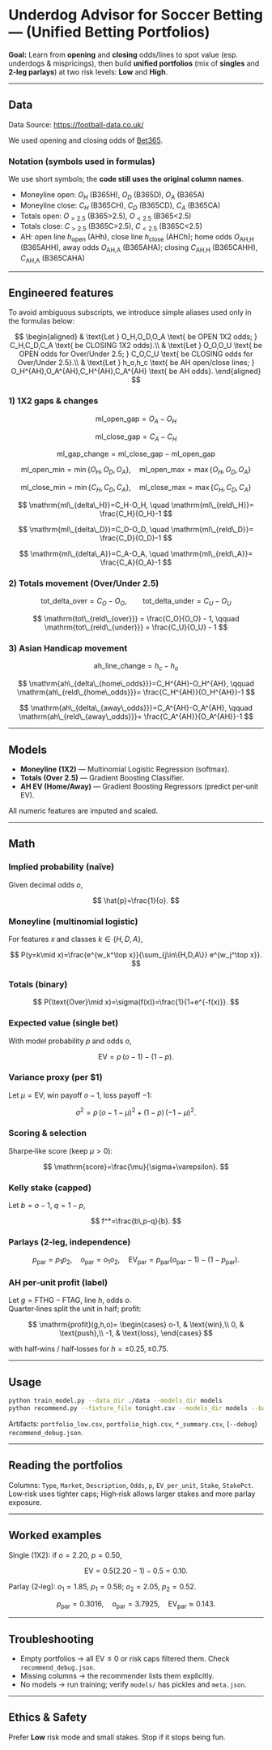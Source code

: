 # Underdog Advisor for Soccer Betting — (Unified Betting Portfolios)

**Goal:** Learn from **opening** and **closing** odds/lines to spot value (esp. underdogs & mispricings), then build **unified portfolios** (mix of **singles** and **2‑leg parlays**) at two risk levels: **Low** and **High**.


---

## Data

Data Source: https://football-data.co.uk/

We used opening and closing odds of [Bet365](https://www.bet365.com/).

### Notation (symbols used in formulas)

We use short symbols; the **code still uses the original column names**.

- Moneyline open: $O_H$ (B365H), $O_D$ (B365D), $O_A$ (B365A)  
- Moneyline close: $C_H$ (B365CH), $C_D$ (B365CD), $C_A$ (B365CA)  
- Totals open: $O_{>2.5}$ (B365>2.5), $O_{<2.5}$ (B365<2.5)  
- Totals close: $C_{>2.5}$ (B365C>2.5), $C_{<2.5}$ (B365C<2.5)  
- AH: open line $h_{\text{open}}$ (AHh), close line $h_{\text{close}}$ (AHCh); home odds $O_{\text{AH,H}}$ (B365AHH), away odds $O_{\text{AH,A}}$ (B365AHA); closing $C_{\text{AH,H}}$ (B365CAHH), $C_{\text{AH,A}}$ (B365CAHA)

---

## Engineered features

To avoid ambiguous subscripts, we introduce simple aliases used only in the formulas below:

$$
\begin{aligned}
& \text{Let } O_H,O_D,O_A \text{ be OPEN 1X2 odds; } C_H,C_D,C_A \text{ be CLOSING 1X2 odds}.\\
& \text{Let } O_O,O_U \text{ be OPEN odds for Over/Under 2.5; } C_O,C_U \text{ be CLOSING odds for Over/Under 2.5}.\\
& \text{Let } h_o,h_c \text{ be AH open/close lines; } O_H^{AH},O_A^{AH},C_H^{AH},C_A^{AH} \text{ be AH odds}.
\end{aligned}
$$

### 1) 1X2 gaps & changes

$$
\mathrm{ml\_{open\_gap}} = O_A - O_H
$$

$$
\mathrm{ml\_{close\_gap}} = C_A - C_H
$$

$$
\mathrm{ml\_{gap\_change}} = \mathrm{ml\_{close\_gap}} - \mathrm{ml\_{open\_gap}}
$$

$$
\mathrm{ml\_{open\_min}} = \min\{O_H,O_D,O_A\}, \quad
\mathrm{ml\_{open\_max}} = \max\{O_H,O_D,O_A\}
$$

$$
\mathrm{ml\_{close\_min}} = \min\{C_H,C_D,C_A\}, \quad
\mathrm{ml\_{close\_max}} = \max\{C_H,C_D,C_A\}
$$

$$
\mathrm{ml\_{delta\_H}}=C_H-O_H, \quad \mathrm{ml\_{reld\_H}}= \frac{C_H}{O_H}-1
$$

$$
\mathrm{ml\_{delta\_D}}=C_D-O_D, \quad \mathrm{ml\_{reld\_D}}= \frac{C_D}{O_D}-1
$$

$$
\mathrm{ml\_{delta\_A}}=C_A-O_A, \quad \mathrm{ml\_{reld\_A}}= \frac{C_A}{O_A}-1
$$

### 2) Totals movement (Over/Under 2.5)

$$
\mathrm{tot\_{delta\_{over}}} = C_O - O_O, \qquad
\mathrm{tot\_{delta\_{under}}} = C_U - O_U
$$

$$
\mathrm{tot\_{reld\_{over}}} = \frac{C_O}{O_O} - 1, \qquad
\mathrm{tot\_{reld\_{under}}} = \frac{C_U}{O_U} - 1
$$

### 3) Asian Handicap movement

$$
\mathrm{ah\_{line\_change}} = h_c - h_o
$$

$$
\mathrm{ah\_{delta\_{home\_odds}}}=C_H^{AH}-O_H^{AH}, \qquad
\mathrm{ah\_{reld\_{home\_odds}}}= \frac{C_H^{AH}}{O_H^{AH}}-1
$$

$$
\mathrm{ah\_{delta\_{away\_odds}}}=C_A^{AH}-O_A^{AH}, \qquad
\mathrm{ah\_{reld\_{away\_odds}}}= \frac{C_A^{AH}}{O_A^{AH}}-1
$$

---

## Models

- **Moneyline (1X2)** — Multinomial Logistic Regression (softmax).  
- **Totals (Over 2.5)** — Gradient Boosting Classifier.  
- **AH EV (Home/Away)** — Gradient Boosting Regressors (predict per‑unit EV).

All numeric features are imputed and scaled.

---

## Math

### Implied probability (naïve)

Given decimal odds $o$,

$$
\hat{p}=\frac{1}{o}.
$$

### Moneyline (multinomial logistic)

For features $x$ and classes $k\in\{H,D,A\}$,

$$
P(y=k\mid x)=\frac{e^{w_k^\top x}}{\sum_{j\in\{H,D,A\}} e^{w_j^\top x}}.
$$

### Totals (binary)

$$
P(\text{Over}\mid x)=\sigma(f(x))=\frac{1}{1+e^{-f(x)}}.
$$

### Expected value (single bet)

With model probability $p$ and odds $o$,

$$
\mathrm{EV}=p\,(o-1)-(1-p).
$$

### Variance proxy (per \$1)

Let $\mu=\mathrm{EV}$, win payoff $o-1$, loss payoff $-1$:

$$
\sigma^2 = p\,(o-1-\mu)^2 + (1-p)\,(-1-\mu)^2.
$$

### Scoring & selection

Sharpe‑like score (keep $\mu>0$):

$$
\mathrm{score}=\frac{\mu}{\sigma+\varepsilon}.
$$

### Kelly stake (capped)

Let $b=o-1$, $q=1-p$,

$$
f^*=\frac{b\,p-q}{b}.
$$

### Parlays (2‑leg, independence)

$$
p_{\text{par}}=p_1p_2,\quad o_{\text{par}}=o_1o_2,\quad
\mathrm{EV}_{\text{par}}=p_{\text{par}}(o_{\text{par}}-1)-(1-p_{\text{par}}).
$$

### AH per‑unit profit (label)

Let $g=\mathrm{FTHG}-\mathrm{FTAG}$, line $h$, odds $o$.  
Quarter‑lines split the unit in half; profit:

$$
\mathrm{profit}(g,h,o)=
\begin{cases}
o-1, & \text{win},\\
0,   & \text{push},\\
-1,  & \text{loss},
\end{cases}
$$

with half‑wins / half‑losses for $h=\pm0.25,\pm0.75$.

---

## Usage

```bash
python train_model.py --data_dir ./data --models_dir models
python recommend.py --fixture_file tonight.csv --models_dir models --bankroll 1000 --max_games 5 --max_picks 8 --debug
```

Artifacts: `portfolio_low.csv`, `portfolio_high.csv`, `*_summary.csv`, (`--debug`) `recommend_debug.json`.

---

## Reading the portfolios

Columns: `Type`, `Market`, `Description`, `Odds`, `p`, `EV_per_unit`, `Stake`, `StakePct`.  
Low‑risk uses tighter caps; High‑risk allows larger stakes and more parlay exposure.

---

## Worked examples

Single (1X2): if $o=2.20$, $p=0.50$,

$$
\mathrm{EV}=0.5(2.20-1)-0.5=0.10.
$$

Parlay (2‑leg): $o_1=1.85$, $p_1=0.58$; $o_2=2.05$, $p_2=0.52$.

$$
p_{\text{par}}=0.3016,\quad o_{\text{par}}=3.7925,\quad
\mathrm{EV}_{\text{par}}\approx 0.143.
$$

---

## Troubleshooting

- Empty portfolios → all $\mathrm{EV}\le0$ or risk caps filtered them. Check `recommend_debug.json`.
- Missing columns → the recommender lists them explicitly.
- No models → run training; verify `models/` has pickles and `meta.json`.

---

## Ethics & Safety

Prefer **Low** risk mode and small stakes. Stop if it stops being fun.